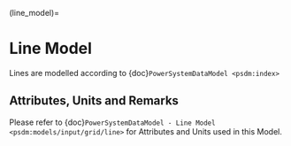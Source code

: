 (line_model)=
# Line Model

Lines are modelled according to {doc}`PowerSystemDataModel <psdm:index>`

## Attributes, Units and Remarks

Please refer to {doc}`PowerSystemDataModel - Line Model <psdm:models/input/grid/line>` for Attributes and Units used in this Model.
